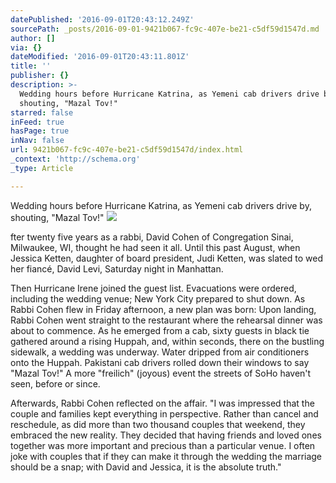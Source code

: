 ```yaml
---
datePublished: '2016-09-01T20:43:12.249Z'
sourcePath: _posts/2016-09-01-9421b067-fc9c-407e-be21-c5df59d1547d.md
author: []
via: {}
dateModified: '2016-09-01T20:43:11.801Z'
title: ''
publisher: {}
description: >-
  Wedding hours before Hurricane Katrina, as Yemeni cab drivers drive by,
  shouting, "Mazal Tov!"
starred: false
inFeed: true
hasPage: true
inNav: false
url: 9421b067-fc9c-407e-be21-c5df59d1547d/index.html
_context: 'http://schema.org'
_type: Article

---
```

Wedding hours before Hurricane Katrina, as Yemeni cab drivers drive by, shouting, "Mazal Tov!"
![](https://the-grid-user-content.s3-us-west-2.amazonaws.com/febee11f-6781-49c0-a2eb-3df629ea38b5.jpg)

fter twenty five years as a rabbi, David Cohen of Congregation Sinai, Milwaukee, WI, thought he had seen it all. Until this past August, when Jessica Ketten, daughter of board president, Judi Ketten, was slated to wed her fiancé, David Levi, Saturday night in Manhattan.

Then Hurricane Irene joined the guest list. Evacuations were ordered, including the wedding venue; New York City prepared to shut down. As Rabbi Cohen flew in Friday afternoon, a new plan was born: Upon landing, Rabbi Cohen went straight to the restaurant where the rehearsal dinner was about to commence. As he emerged from a cab, sixty guests in black tie gathered around a rising Huppah, and, within seconds, there on the bustling sidewalk, a wedding was underway. Water dripped from air conditioners onto the Huppah. Pakistani cab drivers rolled down their windows to say "Mazal Tov!" A more "freilich" (joyous) event the streets of SoHo haven't seen, before or since.  
  
Afterwards, Rabbi Cohen reflected on the affair. "I was impressed that the couple and families kept everything in perspective. Rather than cancel and reschedule, as did more than two thousand couples that weekend, they embraced the new reality. They decided that having friends and loved ones together was more important and precious than a particular venue. I often joke with couples that if they can make it through the wedding the marriage should be a snap; with David and Jessica, it is the absolute truth."